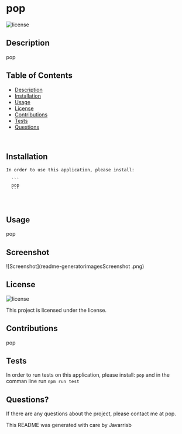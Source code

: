 

  # pop <br />

  ![license](https://img.shields.io/badge/License-ISC-blue.svg) <br />
   
  ## Description
  pop <br />


  ## Table of Contents

  - [Description](#description)
  - [Installation](#installation)
  - [Usage](#usage)
  - [License](#license)
  - [Contributions](#contributions)
  - [Tests](#tests)
  - [Questions](#questions)

  <br />

  ## Installation

  ```
  In order to use this application, please install:
    
    ```
    pop
    ```
  ```
  <br />

  ## Usage

  pop <br />

  ## Screenshot 

  ![Screenshot](readme-generatorimagesScreenshot .png)

  ## License
  ![license](https://img.shields.io/badge/License-ISC-blue.svg)

  
  This project is licensed under the  license. <br />

  ## Contributions

  pop <br />

  ## Tests 

  In order to run tests on this application, please install:
    ```
    pop
    ```
    and in the comman line run `npm run test` <br />

  ## Questions?

  If there are any questions about the project, please contact me at pop.
    

  This README was generated with care by Javarrisb
